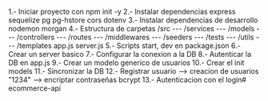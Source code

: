 1.- Iniciar proyecto con npm init -y
2.- Instalar dependencias express sequelize pg pg-hstore cors dotenv
3.- Instalar dependencias de desarrollo nodemon morgan
4.- Estructura de carpetas
    /src
    --- /services
    --- /models
    --- /controllers
    --- /routes
    --- /middlewares
    --- /seeders
    --- /tests
    --- /utils
    --- /templates
        app.js
        server.js
5.- Scripts start, dev en package.json
6.- Crear un server basico
7.- Configurar la conexion a la DB
8.- Autenticar la DB en app.js
9.- Crear un modelo generico de usuarios
10.- Crear el init models
11.- Sincronizar la DB
12.- Registrar usuario --> creacion de usuarios
        "1234" --> encriptar contraseñas
        bcrypt
13.- Autenticacion con el login#   e c o m m e r c e - a p i  
 
